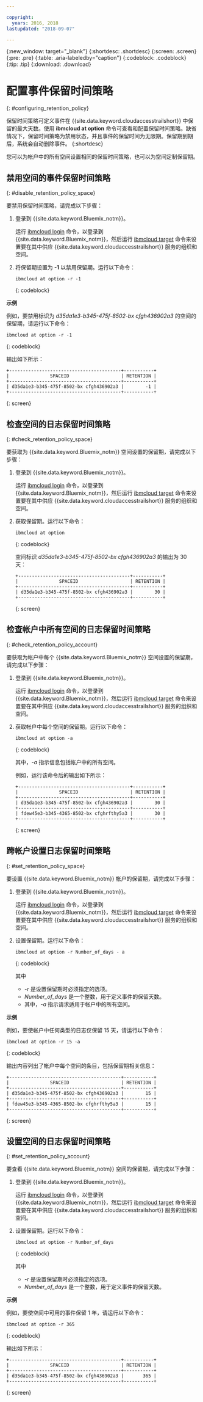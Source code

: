 ```yaml
---

copyright:
  years: 2016, 2018
lastupdated: "2018-09-07"

---
```


{:new_window: target="_blank"}
{:shortdesc: .shortdesc}
{:screen: .screen}
{:pre: .pre}
{:table: .aria-labeledby="caption"}
{:codeblock: .codeblock}
{:tip: .tip}
{:download: .download}


# 配置事件保留时间策略
{: #configuring_retention_policy}

保留时间策略可定义事件在 {{site.data.keyword.cloudaccesstrailshort}} 中保留的最大天数。使用 **ibmcloud at option** 命令可查看和配置保留时间策略。缺省情况下，保留时间策略为禁用状态，并且事件的保留时间为无限期。保留期到期后，系统会自动删除事件。
{:shortdesc}

您可以为帐户中的所有空间设置相同的保留时间策略，也可以为空间定制保留期。 


## 禁用空间的事件保留时间策略
{: #disable_retention_policy_space}

要禁用保留时间策略，请完成以下步骤：

1. 登录到 {{site.data.keyword.Bluemix_notm}}。 

    运行 [ibmcloud login](/docs/cli/reference/ibmcloud/bx_cli.html#ibmcloud_login) 命令，以登录到 {{site.data.keyword.Bluemix_notm}}，然后运行 [ibmcloud target](/docs/cli/reference/ibmcloud/bx_cli.html#ibmcloud_target) 命令来设置要在其中供应 {{site.data.keyword.cloudaccesstrailshort}} 服务的组织和空间。
	
2. 将保留期设置为 **-1** 以禁用保留期。运行以下命令：

    ```
    ibmcloud at option -r -1
    ```
    {: codeblock}
    
**示例**
    
例如，要禁用标识为 *d35da1e3-b345-475f-8502-bx cfgh436902a3* 的空间的保留期，请运行以下命令：

```
ibmcloud at option -r -1
```
{: codeblock}

输出如下所示：

```
+-----------------------------------------+-----------+
|               SPACEID                   | RETENTION |
+-----------------------------------------+-----------+
| d35da1e3-b345-475f-8502-bx cfgh436902a3 |        -1 |
+-----------------------------------------+-----------+
```
{: screen} 



## 检查空间的日志保留时间策略
{: #check_retention_policy_space}

要获取为 {{site.data.keyword.Bluemix_notm}} 空间设置的保留期，请完成以下步骤：

1. 登录到 {{site.data.keyword.Bluemix_notm}}。 

    运行 [ibmcloud login](/docs/cli/reference/ibmcloud/bx_cli.html#ibmcloud_login) 命令，以登录到 {{site.data.keyword.Bluemix_notm}}，然后运行 [ibmcloud target](/docs/cli/reference/ibmcloud/bx_cli.html#ibmcloud_target) 命令来设置要在其中供应 {{site.data.keyword.cloudaccesstrailshort}} 服务的组织和空间。
	
2. 获取保留期。运行以下命令：

    ```
    ibmcloud at option
    ```
    {: codeblock}

    空间标识 *d35da1e3-b345-475f-8502-bx cfgh436902a3* 的输出为 30 天：

    ```
    +-----------------------------------------+-----------+
    |               SPACEID                   | RETENTION |
    +-----------------------------------------+-----------+
    | d35da1e3-b345-475f-8502-bx cfgh436902a3 |        30 |
    +-----------------------------------------+-----------+
    ```
    {: screen}
    

## 检查帐户中所有空间的日志保留时间策略
{: #check_retention_policy_account}

要获取为帐户中每个 {{site.data.keyword.Bluemix_notm}} 空间设置的保留期，请完成以下步骤：

1. 登录到 {{site.data.keyword.Bluemix_notm}}。 

    运行 [ibmcloud login](/docs/cli/reference/ibmcloud/bx_cli.html#ibmcloud_login) 命令，以登录到 {{site.data.keyword.Bluemix_notm}}，然后运行 [ibmcloud target](/docs/cli/reference/ibmcloud/bx_cli.html#ibmcloud_target) 命令来设置要在其中供应 {{site.data.keyword.cloudaccesstrailshort}} 服务的组织和空间。
    
2. 获取帐户中每个空间的保留期。运行以下命令：

    ```
    ibmcloud at option -a
    ```
    {: codeblock}
	
	其中，*-a* 指示信息包括帐户中的所有空间。

    例如，运行该命令后的输出如下所示：

    ```
    +-----------------------------------------+-----------+
    |               SPACEID                   | RETENTION |
    +-----------------------------------------+-----------+
    | d35da1e3-b345-475f-8502-bx cfgh436902a3 |        30 |
    +-----------------------------------------+-----------+
    | fdew45e3-b345-4365-8502-bx cfghrfthy5a3 |        30 |
    +-----------------------------------------+-----------+
    ```
    {: screen}
    

## 跨帐户设置日志保留时间策略
{: #set_retention_policy_space}

要设置 {{site.data.keyword.Bluemix_notm}} 帐户的保留期，请完成以下步骤：

1. 登录到 {{site.data.keyword.Bluemix_notm}}。 

    运行 [ibmcloud login](/docs/cli/reference/ibmcloud/bx_cli.html#ibmcloud_login) 命令，以登录到 {{site.data.keyword.Bluemix_notm}}，然后运行 [ibmcloud target](/docs/cli/reference/ibmcloud/bx_cli.html#ibmcloud_target) 命令来设置要在其中供应 {{site.data.keyword.cloudaccesstrailshort}} 服务的组织和空间。
	
2. 设置保留期。运行以下命令：

    ```
    ibmcloud at option -r Number_of_days - a
    ```
    {: codeblock}
    
    其中
 
	* *-r* 是设置保留期时必须指定的选项。
	* *Number_of_days* 是一个整数，用于定义事件的保留天数。 
	* 其中，*-a* 指示请求适用于帐户中的所有空间。
    
    
**示例**
    
例如，要使帐户中任何类型的日志仅保留 15 天，请运行以下命令：

```
ibmcloud at option -r 15 -a
```
{: codeblock}

输出内容列出了帐户中每个空间的条目，包括保留期相关信息：

```
+-----------------------------------------+-----------+
|               SPACEID                   | RETENTION |
+-----------------------------------------+-----------+
| d35da1e3-b345-475f-8502-bx cfgh436902a3 |        15 |
+-----------------------------------------+-----------+
| fdew45e3-b345-4365-8502-bx cfghrfthy5a3 |        15 |
+-----------------------------------------+-----------+
```
{: screen}

## 设置空间的日志保留时间策略
{: #set_retention_policy_account}

要查看 {{site.data.keyword.Bluemix_notm}} 空间的保留期，请完成以下步骤：

1. 登录到 {{site.data.keyword.Bluemix_notm}}。 

    运行 [ibmcloud login](/docs/cli/reference/ibmcloud/bx_cli.html#ibmcloud_login) 命令，以登录到 {{site.data.keyword.Bluemix_notm}}，然后运行 [ibmcloud target](/docs/cli/reference/ibmcloud/bx_cli.html#ibmcloud_target) 命令来设置要在其中供应 {{site.data.keyword.cloudaccesstrailshort}} 服务的组织和空间。
    
2. 设置保留期。运行以下命令：

    ```
    ibmcloud at option -r Number_of_days
    ```
    {: codeblock}
    
    其中
 
	* *-r* 是设置保留期时必须指定的选项。
	* *Number_of_days* 是一个整数，用于定义事件的保留天数。
    
    
**示例**
    
例如，要使空间中可用的事件保留 1 年，请运行以下命令：

```
ibmcloud at option -r 365
```
{: codeblock}

输出如下所示：

```
+-----------------------------------------+-----------+
|               SPACEID                   | RETENTION |
+-----------------------------------------+-----------+
| d35da1e3-b345-475f-8502-bx cfgh436902a3 |       365 |
+-----------------------------------------+-----------+
```
{: screen}


